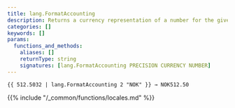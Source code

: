 ```yaml
---
title: lang.FormatAccounting
description: Returns a currency representation of a number for the given currency and precision for the current language and region in accounting notation.
categories: []
keywords: []
params:
  functions_and_methods:
    aliases: []
    returnType: string
    signatures: [lang.FormatAccounting PRECISION CURRENCY NUMBER]
---
```


```go-html-template
{{ 512.5032 | lang.FormatAccounting 2 "NOK" }} → NOK512.50
```

{{% include "/_common/functions/locales.md" %}}
